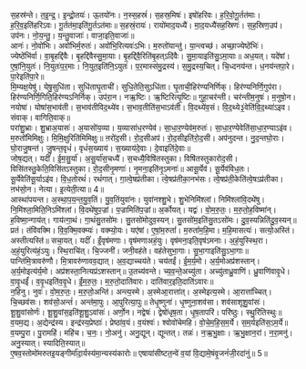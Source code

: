 

  
स॒हस्र॑न्ते। त॒इ॒न्द्र॒। इ॒न्द्रो॒तयः॑। ऊ॒तयो॑नः। न॒स्स॒हस्रं॑। स॒हस्र॒मिषः॑। इषो॑हरिवः। ह॒रि॒वो॒गू॒र्तत॑माः। ह॒रि॒व॒इति॑हरिऽवः। गू॒र्तत॑मा॒इति॑गू॒र्तऽत॑माः॥ स॒हस्रं॒रायः॑। रायो॑माद॒यध्यै॑। मा॒द॒यध्यै॑सह॒स्रिणः॑। स॒ह॒स्रिण॒उप॑। उप॑नः। नो॒य॒न्तु॒। य॒न्तु॒वाजाः॑। वाजा॒इति॒वाजाः॑॥  
आनः॑। नो॒वो॑भिः। अवो॑भिर्म॒रुतः॑। अवो॑भि॒रित्यवः॑ऽभिः। म॒रुतो॑यान्तु॑। या॒न्त्वच्छ॑। अच्छा॒ज्येष्ठे॑भिः॑। ज्येष्ठे॑भि॑र्वा। वा॒बृ॒हद्दि॑वैः। बृ॒हद्दि॑वैस्सु॒मा॒याः। बृ॒हद्दि॑वै॒रिति॑बृ॒हत्ऽदि॑वैः। सु॒मा॒याइति॑सु॒ऽमा॒याः॥ अध॒यत्। यदे॑षां। ए॒षां॒नि॒युतः॑। नि॒युतः॑प॒र॒माः। नि॒युत॒इति॑नि॒ऽयुतः॑। प॒र॒मास्स॑मु॒द्रस्य॑। स॒मु॒द्रस्य॒चित्। चि॒ध्दनय॑न्त। ध॒नय॑न्तपा॒रे। पा॒रेइति॑पा॒रे॥  
मि॒म्यक्ष॒येषु॑। येषु॒सुधि॑ता। सुधि॑ताघृ॒ताची॑। सुधि॒तेति॒सुऽधि॑ता। घृ॒ताची॒हिर॑ण्यनिर्णिक्। हिर॑ण्यनिर्णि॒गुप॑रा। हिर॑ण्यनिर्णि॒गिति॒हिर॑ण्यऽनिर्निक्। उप॑रा॒न। नऋ॒ष्टिः। ऋ॒ष्टिरित्यृ॒ष्टिः॥ गुहा॒चर॑न्ती। चर॑न्तीम॒नुषः॑। म॒नुषो॒न। नयोषा॑। योषा॑स॒भाव॑ती। स॒भाव॑तीविद॒थ्ये॑व। स॒भाव॒तीति॑स॒भाऽव॑ती। वि॒दथ्ये॑व॒सं। वि॒द॒थ्ये३॒॑वेति॑वि॒द॒थ्या॑ऽइव। संवाक्। वागिति॒वाक्॥  
परा॑शु॒भ्राः। शु॒भ्राअ॒यासः॑। अ॒यासो॑य॒व्या। य॒व्यासा॑ध॒रण्येव॑। सा॒धा॒र॒ण्येव॑म॒रुतः॑। सा॒धा॒र॒ण्येवेति॑सा॒धा॒र॒ण्याऽइ॑व। म॒रुतो॑मिमिक्षुः। मि॒मि॒क्षुरिति॑मिमिक्षुः॥ ऩरो॑द॒सी। रो॒द॒सीअप॑। रो॒द॒सीइति॑रो॒द॒सी। अप॑नुदन्त। नु॒द॒न्तघो॒राः। घो॒राजु॒षन्त॑। जु॒षन्त॒वृधं॑। वृधं॑स॒ख्याय॑। स॒ख्याय॑दे॒वाः। दे॒वाइति॑दे॒वाः॥  
जोष॒द्यत्। यदीं॑। ई॒म॒सु॒र्या॑। अ॒सु॒र्या॑स॒चध्यै॑। स॒चध्यै॒विषि॑तस्तुका। विषि॑तस्तुकारोद॒सी। विसि॑तस्तु॒केति॒विसि॑तऽस्तुका। रो॒द॒सीनृ॒मणाः॑। नृ॒मना॒इति॑नृ॒ऽमनाः॑॥ आसू॒र्येव॑। सू॒र्येव॑विध॒तः। सू॒र्येवेति॑सू॒र्याऽइ॑व। वि॒ध॒तोरथं॑। रथं॑गात्। गा॒त्वे॒षप्र॑तीका। त्वे॒षप्र॑तीका॒नभ॑सः। त्वे॒षप्र॑ती॒केति॑त्वे॒षऽप्र॑तीका। ऩभ॑सो॒न। नेत्या। इ॒त्येती॒त्या॥ 4॥  
आस्था॑पयन्त। अ॒स्था॒प॒य॒न्त॒यु॒व॒तिं। यु॒व॒तिंयुवा॑नः। युवा॑नश्शु॒भे। शु॒भेनिमि॑श्लां। निमि॑श्लांवि॒दथे॑षु। नि॒मि॑श्ला॒मिति॒निऽमि॑श्लां। वि॒दथे॑षुप॒ज्रां। प॒ज्रामिति॑प॒ज्रां॥ अ॒र्कोयत्। यद्वः॑। वो॒म॒रु॒तः॒। म॒रु॒तो॒ह॒विष्मा॑न्। ह॒विष्मा॒न्गाय॑त्। गाय॑त्गा॒थं। गा॒थंसु॒तसो॑मः। सु॒तसो॑मोदुव॒स्यन्। सु॒तसो॑म॒इति॑सु॒तऽसो॑मः। दु॒व॒स्यन्निति॑दु॒व॒स्यन्॥  
प्रतं। तंवि॑वक्मि। वि॒व॒क्मि॒वक्म्यः॑। वक्म्यो॒यः। यए॑षां। ए॒षां॒म॒रुतां॑। म॒रुतां॑म॒हि॒मा। म॒हि॒मासत्यः॑। सत्यो॒अस्ति॑। अस्तीत्यस्ति॑॥ सचा॒यत्। यदीं॑। ईं॒वृष॑मणाः। वृष॑मणाअहं॒युः। वृष॑मना॒इति॒वृष॑ऽमनाः। अ॒हं॒युस्स्थि॒रा। अ॒हं॒युरित्य॑हं॒ऽयुः। स्थि॒राचि॑त्। चि॒ज्जनी॑। जनी॒वह॑ते। वह॑तेसुभा॒गाः। सु॒भा॒गाइति॑सु॒ऽभा॒गाः॥  
पान्ति॑मि॒त्रावरु॑णौ। मि॒त्रावरु॑णावव॒द्यात्। अ॒व॒द्याच्चय॑ते। चय॑तईं। ई॒म॒र्य॒मो। अ॒र्य॒मोअप्र॑शस्तान्। अ॒र्य॒मोइत्य॑र्य॒मो। अप्र॑शस्ता॒नित्यप्र॑ऽशस्तान्॥ उ॒तच्य॑वन्ते। च्य॒व॒न्ते॒अच्यु॑ता। अच्यु॑ताध्रु॒वाणि॑। ध्रु॒वाणि॑वावृ॒धे। वा॒वृ॒धईं॑। व॒वृ॒धइति॑व॒वृ॒धे। ईं॒म॒रु॒तः॒। म॒रु॒तो॒दाति॑वारः। दाति॑वार॒इति॒दाति॑ऽवारः॥  
न॒हिनु। नुवः॑। वो॒म॒रु॒तः॒। म॒रु॒तो॒अन्ति॑। अन्त्य॒स्मे। अ॒स्मेआ॒रात्ता॑त्। अ॒स्मेइत्य॒स्मे। आ॒रात्ता॑च्चित्। चि॒च्छव॑सः। शव॑सो॒अन्तं॑। अन्त॑मा॒पुः। आ॒पुरित्या॒पुः॥ तेधृ॒ष्णुना॑। धृ॒ष्णुना॒शव॑सा। शव॑साशूशु॒वांसः॑। शू॒शु॒वांसोर्णः॑। शू॒शु॒वांस॒इति॑शू॒शु॒ऽवांसः॑। अर्णो॒न। नद्वेषः॑। द्वेषो॑धृष॒ता। धृ॒ष॒तापरि॑। परि॑ष्ठुः। स्थु॒रि॑तिस्थुः॥  
व॒यम॒द्य। अ॒द्येन्द्र॑स्य। इन्द्र॑स्य॒प्रेष्ठाः॑। प्रेष्ठा॑व॒यं। व॒यंश्वः॑। श्वोवो॑चेमहि। वो॒चे॒म॒हि॒स॒म॒र्ये। स॒म॒र्यइति॑स॒ऽम॒र्ये॥ व॒यम्पु॒रा। पु॒रामहि॑। महि॑च। च॒नः॒। नो॒अनु॑। अनु॒द्यून्। द्यून्तत्। तन्नः॑। न॒ऋ॒भु॒क्षाः। ऋ॒भु॒क्षान॒रां। न॒रा॒मनु॑। अनु॒स्यात्। स्यादिति॒स्यात्॥  
ए॒षव॒स्तोमो॑मरुतइ॒यङ्गीर्मा॑दा॒र्यस्य॑मा॒न्यस्य॑कारोः॥ एषाया॑सीष्टत॒न्वे॑ व॒यां वि॒द्यामे॒षंवृ॒जनं॑जी॒रदा॑नुं॥ 5॥  
